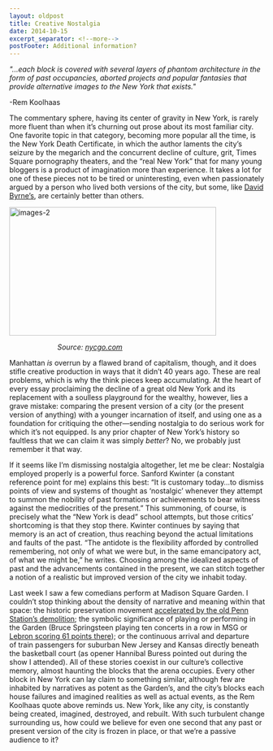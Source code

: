 ```yaml
---
layout: oldpost
title: Creative Nostalgia
date: 2014-10-15
excerpt_separator: <!--more-->
postFooter: Additional information?
---
```


<em>"...each block is covered with several layers of phantom architecture in the form of past occupancies, aborted projects and popular fantasies that provide alternative images to the New York that exists." </em>

-Rem Koolhaas

The commentary sphere, having its center of gravity in New York, is rarely more fluent than when it’s churning out prose about its most familiar city. One favorite topic in that category, becoming more popular all the time, is the New York Death Certificate, in which the author laments the city’s seizure by the megarich and the concurrent decline of culture, grit, Times Square pornography theaters, and the “real New York” that for many young bloggers is a product of imagination more than experience. It takes a lot for one of these pieces not to be tired or uninteresting, even when passionately argued by a person who lived both versions of the city, but some, like <a href="http://www.theguardian.com/commentisfree/2013/oct/07/new-york-1percent-stifles-creative-talent">David Byrne’s</a>, are certainly better than others.

<a href="https://kneelingbus.files.wordpress.com/2014/10/images-2.jpg"><img class="aligncenter  wp-image-592" src="https://kneelingbus.files.wordpress.com/2014/10/images-2.jpg" alt="images-2" width="407" height="253" /></a>

<em>                        Source: <a href="http://www.nycgo.com/venues/madison-square-garden">nycgo.com</a></em>

Manhattan<em> is</em> overrun by a flawed brand of capitalism, though, and it does stifle creative production in ways that it didn’t 40 years ago. These are real problems, which is why the think pieces keep accumulating. At the heart of every essay proclaiming the decline of a great old New York and its replacement with a soulless playground for the wealthy, however, lies a grave mistake: comparing the present version of a city (or the present version of anything) with a younger incarnation of itself, and using one as a foundation for critiquing the other—sending nostalgia to do serious work for which it’s not equipped. Is any prior chapter of New York’s history so faultless that we can claim it was simply <em>better</em>? No, we probably just remember it that way.

If it seems like I’m dismissing nostalgia altogether, let me be clear: Nostalgia employed properly is a powerful force. Sanford Kwinter (a constant reference point for me) explains this best: “It is customary today…to dismiss points of view and systems of thought as ‘nostalgic’ whenever they attempt to summon the nobility of past formations or achievements to bear witness against the mediocrities of the present.” This summoning, of course, is precisely what the “New York is dead” school attempts, but those critics’ shortcoming is that they stop there. Kwinter continues by saying that memory is an act of creation, thus reaching beyond the actual limitations and faults of the past. “The antidote is the flexibility afforded by controlled remembering, not only of what we were but, in the same emancipatory act, of what we might be,” he writes. Choosing among the idealized aspects of past and the advancements contained in the present, we can stitch together a notion of a realistic but improved version of the city we inhabit today.

Last week I saw a few comedians perform at Madison Square Garden. I couldn’t stop thinking about the density of narrative and meaning within that space: the historic preservation movement <a href="http://en.wikipedia.org/wiki/Pennsylvania_Station_(1910%E2%80%931963)#Demolition_.281963.29">accelerated by the old Penn Station’s demolition</a>; the symbolic significance of playing or performing in the Garden (Bruce Springsteen playing ten concerts in a row in MSG or <a href="http://bleacherreport.com/articles/119828-lebron-james-walks-on-water-in-madison-square-garden">Lebron scoring 61 points there</a>); or the continuous arrival and departure of train passengers for suburban New Jersey and Kansas directly beneath the basketball court (as opener Hannibal Buress pointed out during the show I attended). All of these stories coexist in our culture’s collective memory, almost haunting the blocks that the arena occupies. Every other block in New York can lay claim to something similar, although few are inhabited by narratives as potent as the Garden’s, and the city’s blocks each house failures and imagined realities as well as actual events, as the Rem Koolhaas quote above reminds us. New York, like any city, is constantly being created, imagined, destroyed, and rebuilt. With such turbulent change surrounding us, how could we believe for even one second that any past or present version of the city is frozen in place, or that we’re a passive audience to it?